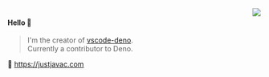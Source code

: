 <img align="right" src="https://github-readme-stats.vercel.app/api?username=justjavac&show_icons=true&icon_color=805AD5&text_color=718096&bg_color=ffffff&hide_title=true" />

#### Hello 👏

> I'm the creator of [vscode-deno](https://github.com/denoland/deno).  
> Currently a contributor to Deno.

🔗 https://justjavac.com
